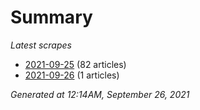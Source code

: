 # Summary
*Latest scrapes*
* [2021-09-25](https://github.com/nuuuwan/news_lk/blob/data/news_lk.2021-09-25.json) (82 articles)
* [2021-09-26](https://github.com/nuuuwan/news_lk/blob/data/news_lk.2021-09-26.json) (1 articles)

*Generated at 12:14AM, September 26, 2021*